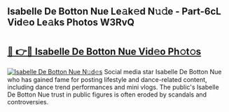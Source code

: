 ## Isabelle De Botton Nue Le𝚊k𝚎d N𝚞𝚍e - Part-6cL Vid𝚎o Le𝚊ks Photos W3RvQ

# <h2><a href="http://fb9lgsj.evod.top/?m=Isabelle+De+Botton+Nue">🔗 👉🔴 Isabelle De Botton Nue Vid𝚎o Ph𝚘t𝚘s</a></h2>

[![Isabelle De Botton Nue N𝚞d𝚎s](https://i.imgur.com/8V9OHl7.gif)](http://fb9lgsj.evod.top/?m=Isabelle+De+Botton+Nue)
Social media star Isabelle De Botton Nue who has gained fame for posting lifestyle and dance-related content, including dance trend performances and mini vlogs. The public's Isabelle De Botton Nue trust in public figures is often eroded by scandals and controversies. 
